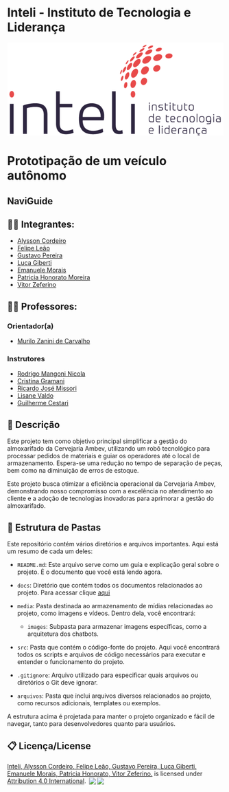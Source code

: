 # Inteli - Instituto de Tecnologia e Liderança 

<p align="center">
<a href= "https://www.inteli.edu.br/"><img src="media/images/inteli.png" alt="Inteli - Instituto de Tecnologia e Liderança" border="0"></a>
</p>

# Prototipação de um veículo autônomo

## NaviGuide

## :student: Integrantes: 
- <a href="https://www.linkedin.com/in/alysson-cordeiro-0684a8236/">Alysson Cordeiro</a>
- <a href="https://www.linkedin.com/in/felipe-hm-le%C3%A3o/">Felipe Leão</a>
- <a href="https://www.linkedin.com/in/gustavo-pereira1/">Gustavo Pereira</a> 
- <a href="https://www.linkedin.com/in/luca-giberti-63a4ab231/">Luca Giberti</a> 
- <a href="https://www.linkedin.com/in/emanuele-morais/">Emanuele Morais</a>
- <a href="https://www.linkedin.com/in/patriciahonorato/">Patricia Honorato Moreira</a> 
- <a href="https://www.linkedin.com/in/vitor-zeferino/">Vitor Zeferino</a>

## :teacher: Professores:
### Orientador(a) 
- <a href="https://www.linkedin.com/in/murilo-zanini-de-carvalho-0980415b/">Murilo Zanini de Carvalho</a>
### Instrutores
- <a href="https://www.linkedin.com/in/rodrigo-mangoni-nicola-537027158/">Rodrigo Mangoni Nicola</a>
- <a href="https://www.linkedin.com/in/cristinagramani/">Cristina Gramani</a> 
- <a href="https://www.linkedin.com/in/ricardo-jos%C3%A9-missori/">Ricardo José Missori</a> 
- <a href="https://www.linkedin.com/in/lisane-valdo/">Lisane Valdo</a>
- <a href="https://www.linkedin.com/in/gui-cestari/">Guilherme Cestari</a> 

## 📝 Descrição

Este projeto tem como objetivo principal simplificar a gestão do almoxarifado da Cervejaria Ambev, utilizando um robô tecnológico para processar pedidos de materiais e guiar os operadores até o local de armazenamento. Espera-se uma redução no tempo de separação de peças, bem como na diminuição de erros de estoque.

Este projeto busca otimizar a eficiência operacional da Cervejaria Ambev, demonstrando nosso compromisso com a excelência no atendimento ao cliente e a adoção de tecnologias inovadoras para aprimorar a gestão do almoxarifado.

## 📁 Estrutura de Pastas

Este repositório contém vários diretórios e arquivos importantes. Aqui está um resumo de cada um deles:

- `README.md`: Este arquivo serve como um guia e explicação geral sobre o projeto. É o documento que você está lendo agora.

- `docs`: Diretório que contém todos os documentos relacionados ao projeto. Para acessar clique [aqui](https://2023m8t2-inteli.github.io/grupo5/)

- `media`: Pasta destinada ao armazenamento de mídias relacionadas ao projeto, como imagens e vídeos. Dentro dela, você encontrará:
  - `images`: Subpasta para armazenar imagens específicas, como a arquitetura dos chatbots.

- `src`: Pasta que contém o código-fonte do projeto. Aqui você encontrará todos os scripts e arquivos de código necessários para executar e entender o funcionamento do projeto.

- `.gitignore`: Arquivo utilizado para especificar quais arquivos ou diretórios o Git deve ignorar.

- `arquivos`: Pasta que inclui arquivos diversos relacionados ao projeto, como recursos adicionais, templates ou exemplos.

A estrutura acima é projetada para manter o projeto organizado e fácil de navegar, tanto para desenvolvedores quanto para usuários.


## 📋 Licença/License

<a rel="cc:attributionURL dct:creator" property="cc:attributionName" href="https://github.com/2023M8T2-Inteli/grupo5">Inteli, Alysson Cordeiro, Felipe Leão, Gustavo Pereira, Luca Giberti, Emanuele Morais, Patricia Honorato, Vitor Zeferino.</a> is licensed under <a href="http://creativecommons.org/licenses/by/4.0/?ref=chooser-v1" target="_blank" rel="license noopener noreferrer" style="display:inline-block;">Attribution 4.0 International</a>. <img style="height:22px!important;margin-left:3px;vertical-align:text-bottom;" src="https://mirrors.creativecommons.org/presskit/icons/cc.svg?ref=chooser-v1"><img style="height:22px!important;margin-left:3px;vertical-align:text-bottom;" src="https://mirrors.creativecommons.org/presskit/icons/by.svg?ref=chooser-v1"><p xmlns:cc="http://creativecommons.org/ns#" xmlns:dct="http://purl.org/dc/terms/"></p>
